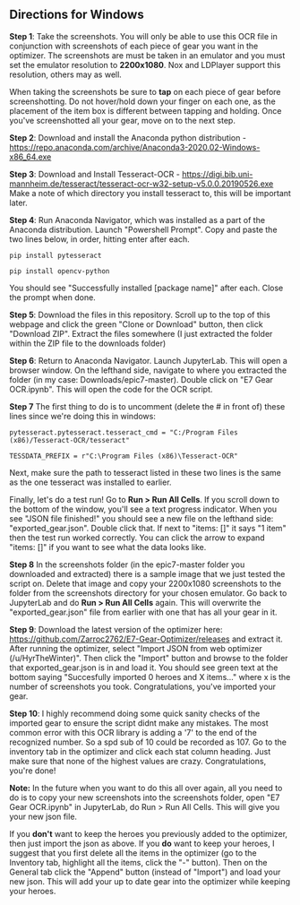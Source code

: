 ## Directions for Windows

**Step 1**: Take the screenshots. You will only be able to use this OCR file in conjunction with screenshots of each piece of gear you want in the optimizer. The screenshots are must be taken in an emulator and you must set the emulator resolution to **2200x1080**. Nox and LDPlayer support this resolution, others may as well.

When taking the screenshots be sure to **tap** on each piece of gear before screenshotting. Do not hover/hold down your finger on each one, as the placement of the item box is different between tapping and holding. Once you've screenshotted all your gear, move on to the next step.

**Step 2**: Download and install the Anaconda python distribution - https://repo.anaconda.com/archive/Anaconda3-2020.02-Windows-x86_64.exe

**Step 3**: Download and Install Tesseract-OCR - https://digi.bib.uni-mannheim.de/tesseract/tesseract-ocr-w32-setup-v5.0.0.20190526.exe
Make a note of which directory you install tesseract to, this will be important later.

**Step 4**: Run Anaconda Navigator, which was installed as a part of the Anaconda distribution. Launch "Powershell Prompt". Copy and paste the two lines below, in order, hitting enter after each.

``pip install pytesseract``

``pip install opencv-python``

You should see "Successfully installed [package name]" after each. Close the prompt when done.

**Step 5**: Download the files in this repository. Scroll up to the top of this webpage and click the green "Clone or Download" button, then click "Download ZIP". Extract the files somewhere (I just extracted the folder within the ZIP file to the downloads folder)

**Step 6**: Return to Anaconda Navigator. Launch JupyterLab. This will open a browser window. On the lefthand side, navigate to where you extracted the folder (in my case: Downloads/epic7-master). Double click on "E7 Gear OCR.ipynb". This will open the code for the OCR script.

**Step 7** The first thing to do is to uncomment (delete the # in front of) these lines since we're doing this in windows:

``pytesseract.pytesseract.tesseract_cmd = "C:/Program Files (x86)/Tesseract-OCR/tesseract"``

``TESSDATA_PREFIX = r"C:\Program Files (x86)\Tesseract-OCR"``

Next, make sure the path to tesseract listed in these two lines is the same as the one tesseract was installed to earlier.

Finally, let's do a test run! Go to **Run > Run All Cells**. If you scroll down to the bottom of the window, you'll see a text progress indicator. When you see "JSON file finished!" you should see a new file on the lefthand side: "exported_gear.json". Double click that. If next to "items: []" it says "1 item" then the test run worked correctly. You can click the arrow to expand "items: []" if you want to see what the data looks like.

**Step 8** In the screenshots folder (in the epic7-master folder you downloaded and extracted) there is a sample image that we just tested the script on. Delete that image and copy your 2200x1080 screenshots to the folder from the screenshots directory for your chosen emulator. Go back to JupyterLab and do **Run > Run All Cells** again. This will overwrite the "exported_gear.json" file from earlier with one that has all your gear in it.

**Step 9**: Download the latest version of the optimizer here: https://github.com/Zarroc2762/E7-Gear-Optimizer/releases and extract it. After running the optimizer, select "Import JSON from web optimizer (/u/HyrTheWinter)". Then click the "Import" button and browse to the folder that exported_gear.json is in and load it. You should see green text at the bottom saying "Succesfully imported 0 heroes and X items..." where x is the number of screenshots you took. Congratulations, you've imported your gear.

**Step 10**: I highly recommend doing some quick sanity checks of the imported gear to ensure the script didnt make any mistakes. The most common error with this OCR library is adding a '7' to the end of the recognized number. So a spd sub of 10 could be recorded as 107. Go to the inventory tab in the optimizer and click each stat column heading. Just make sure that none of the highest values are crazy. Congratulations, you're done!

**Note:** In the future when you want to do this all over again, all you need to do is to copy your new screenshots into the screenshots folder, open "E7 Gear OCR.ipynb" in JupyterLab, do Run > Run All Cells. This will give you your new json file.

If you **don't** want to keep the heroes you previously added to the optimizer, then just import the json as above. If you **do** want to keep your heroes, I suggest that you first delete all the items in the optimizer (go to the Inventory tab, highlight all the items, click the "-" button). Then on the General tab click the "Append" button (instead of "Import") and load your new json. This will add your up to date gear into the optimizer while keeping your heroes.
